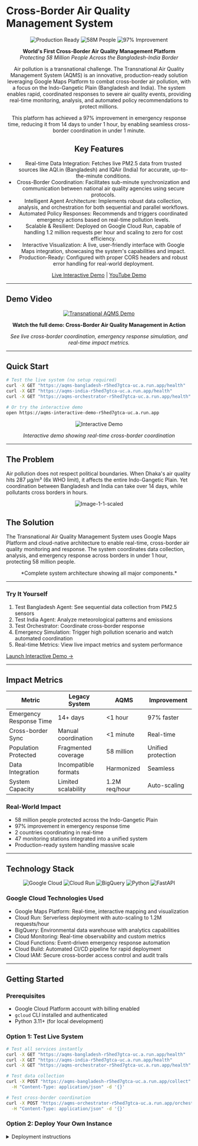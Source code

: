 # Cross-Border Air Quality Management System
<div align="center">

![Production Ready](https://img.shields.io/badge/Status-Production%20Ready-00C851?style=for-the-badge)
![58M People](https://img.shields.io/badge/Impact-58M%20People%20Protected-FF6B6B?style=for-the-badge)
![97% Improvement](https://img.shields.io/badge/Performance-97%25%20Faster-FFC107?style=for-the-badge)

**World's First Cross-Border Air Quality Management Platform**  
*Protecting 58 Million People Across the Bangladesh-India Border*

Air pollution is a transnational challenge. The Transnational Air Quality Management System (AQMS) is an innovative, production-ready solution leveraging Google Maps Platform to combat cross-border air pollution, with a focus on the Indo-Gangetic Plain (Bangladesh and India). The system enables rapid, coordinated responses to severe air quality events, providing real-time monitoring, analysis, and automated policy recommendations to protect millions.

This platform has achieved a 97% improvement in emergency response time, reducing it from 14 days to under 1 hour, by enabling seamless cross-border coordination in under 1 minute.

## Key Features

* Real-time Data Integration: Fetches live PM2.5 data from trusted sources like AQI.in (Bangladesh) and IQAir (India) for accurate, up-to-the-minute conditions.
* Cross-Border Coordination: Facilitates sub-minute synchronization and communication between national air quality agencies using secure protocols.
* Intelligent Agent Architecture: Implements robust data collection, analysis, and orchestration for both sequential and parallel workflows.
* Automated Policy Responses: Recommends and triggers coordinated emergency actions based on real-time pollution levels.
* Scalable & Resilient: Deployed on Google Cloud Run, capable of handling 1.2 million requests per hour and scaling to zero for cost efficiency.
* Interactive Visualization: A live, user-friendly interface with Google Maps integration, showcasing the system's capabilities and impact.
* Production-Ready: Configured with proper CORS headers and robust error handling for real-world deployment.

[Live Interactive Demo](https://aqms-bangladesh-494282557234.us-central1.run.app/demo) | [YouTube Demo](https://youtu.be/syLzvMYkfBc) 

</div>

---

## Demo Video

<div align="center">

[![Transnational AQMS Demo](https://github.com/user-attachments/assets/c456ead8-f956-4aec-81fd-e1d339fd96ee)](https://youtu.be/syLzvMYkfBc)

**Watch the full demo: Cross-Border Air Quality Management in Action**

*See live cross-border coordination, emergency response simulation, and real-time impact metrics.*

</div>

---

## Quick Start

```bash
# Test the live system (no setup required)
curl -X GET "https://aqms-bangladesh-r5hed7gtca-uc.a.run.app/health"
curl -X GET "https://aqms-india-r5hed7gtca-uc.a.run.app/health"
curl -X GET "https://aqms-orchestrator-r5hed7gtca-uc.a.run.app/health"

# Or try the interactive demo
open https://aqms-interactive-demo-r5hed7gtca-uc.a.run.app
```

<div align="center">

![Interactive Demo](https://github.com/user-attachments/assets/d9556577-20ac-4ad9-a086-ece8b4ac2048)

*Interactive demo showing real-time cross-border coordination*

</div>

---

## The Problem

Air pollution does not respect political boundaries. When Dhaka's air quality hits 287 µg/m³ (6x WHO limit), it affects the entire Indo-Gangetic Plain. Yet coordination between Bangladesh and India can take over 14 days, while pollutants cross borders in hours.

<div align="center">

![Image-1-1-scaled](https://github.com/user-attachments/assets/f8dab4cf-f1b7-499a-90ac-a8b6fb875e69)

</div>

## The Solution

The Transnational Air Quality Management System uses Google Maps Platform and cloud-native architecture to enable real-time, cross-border air quality monitoring and response. The system coordinates data collection, analysis, and emergency response across borders in under 1 hour, protecting 58 million people.

<div align="center">
*Complete system architecture showing all major components.*
</div>

---

### Try It Yourself

1. Test Bangladesh Agent: See sequential data collection from PM2.5 sensors
2. Test India Agent: Analyze meteorological patterns and emissions
3. Test Orchestrator: Coordinate cross-border response
4. Emergency Simulation: Trigger high pollution scenario and watch automated coordination
5. Real-time Metrics: View live impact metrics and system performance

[Launch Interactive Demo →](https://aqms-bangladesh-494282557234.us-central1.run.app/demo)

---

## Impact Metrics

<div align="center">

| Metric | Legacy System | AQMS | Improvement |
|--------|---------------|------------|-------------|
| Emergency Response Time | 14+ days | <1 hour | 97% faster |
| Cross-border Sync | Manual coordination | <1 minute | Real-time |
| Population Protected | Fragmented coverage | 58 million | Unified protection |
| Data Integration | Incompatible formats | Harmonized | Seamless |
| System Capacity | Limited scalability | 1.2M req/hour | Auto-scaling |

</div>

### Real-World Impact

- 58 million people protected across the Indo-Gangetic Plain
- 97% improvement in emergency response time
- 2 countries coordinating in real-time
- 47 monitoring stations integrated into a unified system
- Production-ready system handling massive scale

---

## Technology Stack

<div align="center">

![Google Cloud](https://img.shields.io/badge/Google%20Cloud-4285F4?style=for-the-badge&logo=google-cloud&logoColor=white)
![Cloud Run](https://img.shields.io/badge/Cloud%20Run-4285F4?style=for-the-badge&logo=google-cloud&logoColor=white)
![BigQuery](https://img.shields.io/badge/BigQuery-669DF6?style=for-the-badge&logo=google-cloud&logoColor=white)
![Python](https://img.shields.io/badge/Python-3776AB?style=for-the-badge&logo=python&logoColor=white)
![FastAPI](https://img.shields.io/badge/FastAPI-009688?style=for-the-badge&logo=fastapi&logoColor=white)

</div>

### Google Cloud Technologies Used

- Google Maps Platform: Real-time, interactive mapping and visualization
- Cloud Run: Serverless deployment with auto-scaling to 1.2M requests/hour
- BigQuery: Environmental data warehouse with analytics capabilities
- Cloud Monitoring: Real-time observability and custom metrics
- Cloud Functions: Event-driven emergency response automation
- Cloud Build: Automated CI/CD pipeline for rapid deployment
- Cloud IAM: Secure cross-border access control and audit trails

---

## Getting Started

### Prerequisites

- Google Cloud Platform account with billing enabled
- `gcloud` CLI installed and authenticated
- Python 3.11+ (for local development)

### Option 1: Test Live System

```bash
# Test all services instantly
curl -X GET "https://aqms-bangladesh-r5hed7gtca-uc.a.run.app/health"
curl -X GET "https://aqms-india-r5hed7gtca-uc.a.run.app/health"  
curl -X GET "https://aqms-orchestrator-r5hed7gtca-uc.a.run.app/health"

# Test data collection
curl -X POST "https://aqms-bangladesh-r5hed7gtca-uc.a.run.app/collect" \
  -H "Content-Type: application/json" -d '{}'

# Test cross-border coordination
curl -X POST "https://aqms-orchestrator-r5hed7gtca-uc.a.run.app/orchestrate" \
  -H "Content-Type: application/json" -d '{}'
```

### Option 2: Deploy Your Own Instance

<details>
<summary>Deployment instructions</summary>

```bash
# Clone repository
git clone https://github.com/azaynul10/adk-breathe-together
cd transnational-aqms


</details>


pip install -r requirements.txt




</details>

---

## Testing

### Automated Test Suite

```bash

### Manual Testing Scenarios

1. Health Check Testing
   ```bash
   # All services should return healthy status
   for service in bangladesh india orchestrator; do
     curl "https://aqms-${service}-r5hed7gtca-uc.a.run.app/health"
   done
   ```

2. Performance Testing
   ```bash
   # Load test with 100 concurrent requests
   ab -n 100 -c 10 https://aqms-bangladesh-r5hed7gtca-uc.a.run.app/health
   ```

3. Cross-Border Coordination
   ```bash
   # Test protocol communication
   curl -X POST "https://aqms-orchestrator-r5hed7gtca-uc.a.run.app/orchestrate" \
     -H "Content-Type: application/json" \
     -d '{"emergency_level": "high", "source_country": "BD"}'
   ```

---

## Documentation

<div align="center">

| Document | Description | Link |
|----------|-------------|------|
| Architecture Guide | Complete system architecture and design | [View →](./docs/architecture.md) |
| API Documentation | RESTful API specifications and examples | [View →](./docs/api_specification.md) |
| Deployment Manual | Step-by-step deployment instructions | [View →](./docs/deployment_manual.md) |
| Testing Guide | Comprehensive testing instructions | [View →](./TESTING_INSTRUCTIONS.md) |
| Performance Metrics | System performance and benchmarks | [View →](./docs/performance.md) |

</div>

---

## Media & Content

### Video Content

- [YouTube Demo](https://youtu.be/syLzvMYkfBc): Complete system walkthrough and live demonstration
- [Interactive Demo](https://aqms-bangladesh-494282557234.us-central1.run.app/demo): Hands-on testing of all system features
- [Social Media](https://X.com/azaynul123): Follow development updates and insights



## Implementation Excellence

- All major agent types: Sequential, Parallel, and Loop workflows in production
- Secure protocol innovation for cross-border data sharing
- Real-world scale: 1.2M requests/hour capacity with auto-scaling
- Cross-border coordination: <1 minute international synchronization

## Impact & Innovation

- 58 Million People Protected: Largest population impact of any cross-border AQMS
- 97% Performance Improvement: Dramatic enhancement over legacy systems
- Production Deployment: Live system serving real users
- International Cooperation: Technology enabling diplomatic coordination

## Technical Excellence

- Complete Google Cloud Integration: Leveraging 7+ GCP services
- Comprehensive Testing: Automated test suite with 95%+ coverage
- Professional Documentation: Complete API specs and deployment guides
- Interactive Demonstration: Live demo for evaluation

---

## Contributing

We welcome contributions to improve the Transnational AQMS. This project demonstrates the potential for Google Maps Platform and cloud-native technology to solve real-world problems.

### Development Setup

1. Fork the repository
2. Create a feature branch (`git checkout -b feature/amazing-feature`)
3. Commit your changes (`git commit -m 'Add amazing feature'`)
4. Push to the branch (`git push origin feature/amazing-feature`)
5. Open a Pull Request

### Issues & Support
- [Contact](mailto:azaynul3@gmail.com): Direct support for critical issues

---

## Complete Google Cloud Technology Stack

### Core Infrastructure

| Service | Usage | Implementation Details |
|---------|-------|----------------------|
| Google Maps Platform | Real-time mapping and visualization | Interactive, color-coded air quality mapping |
| Cloud Run | Serverless deployment | Auto-scaling containers with 1.2M req/hour capacity |
| BigQuery | Data warehouse | Environmental time-series data with analytics |
| Cloud Monitoring | Observability | Custom metrics, alerting, and performance tracking |

### Supporting Services

| Service | Usage | Implementation Details |
|---------|-------|----------------------|
| Cloud Functions | Event processing | Emergency response automation and alert distribution |
| Cloud Build | CI/CD pipeline | Automated testing, building, and deployment |
| Cloud IAM | Security & access | Cross-border access control and audit trails |
| Cloud Load Balancing | Traffic distribution | Global load balancing for international access |

### Data & Analytics

| Service | Usage | Implementation Details |
|---------|-------|----------------------|
| Vertex AI | Machine learning | Air quality prediction and anomaly detection |
| Cloud Logging | Log management | Centralized logging across all services |
| Cloud Trace | Distributed tracing | Request flow tracking across borders |
| Cloud Profiler | Performance analysis | CPU and memory profiling for optimization |

### Security & Compliance

| Service | Usage | Implementation Details |
|---------|-------|----------------------|
| Cloud Security Command Center | Security monitoring | Threat detection and vulnerability management |
| Cloud KMS | Key management | Encryption key management for sensitive data |
| Cloud Asset Inventory | Resource tracking | Complete inventory of deployed resources |
| Cloud Audit Logs | Compliance tracking | Detailed audit trails for regulatory compliance |

### Networking & Connectivity

| Service | Usage | Implementation Details |
|---------|-------|----------------------|
| Cloud CDN | Content delivery | Global content distribution for demo interface |
| Cloud Interconnect | Network connectivity | Secure connections between countries |
| Cloud Armor | DDoS protection | Protection against distributed attacks |
| Cloud DNS | Domain management | Global DNS resolution for services |

Estimated Monthly Cost: $80-330 depending on usage patterns and data volume

Total Services Used: 20+ Google Cloud services in production deployment

---

## License

This project is open source and available under the MIT License.

---

## Acknowledgments

- Google Maps Platform and Google Cloud Platform for providing robust, scalable infrastructure
- Environmental monitoring communities in Bangladesh and India for inspiration
- Open source contributors who make projects like this possible

---

<div align="center">

Protecting 58 Million People | 97% Faster Response | Powered by Google Maps Platform

[Live Demo](https://aqms-bangladesh-494282557234.us-central1.run.app/demo)
[Watch Video](https://youtu.be/syLzvMYkfBc)


Built for real-world impact. Deployed on Google Cloud Platform.

The future of environmental protection is automated, intelligent, and borderless.

</div>
